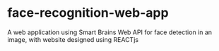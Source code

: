 # face-recognition-web-app
A web application using Smart Brains Web API for face detection in an image, with website designed using REACTjs
